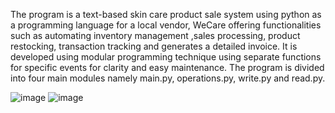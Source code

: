 The program is a text-based skin care product sale system using python as a 
programming language for a local vendor, WeCare offering functionalities such as 
automating inventory management ,sales processing, product restocking, transaction 
tracking and generates a detailed invoice. It is developed using modular programming 
technique using separate functions for specific events for clarity and easy maintenance. 
The program is divided into four main modules namely main.py, operations.py, write.py 
and read.py. 

![image](https://github.com/user-attachments/assets/1ae38b93-17cc-46c4-ae26-9bdec07b4d23)
![image](https://github.com/user-attachments/assets/be1cbcdf-390a-4a17-8f09-1fcc933f5a2b)
